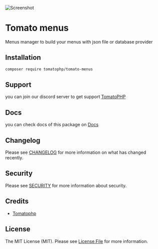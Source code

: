 ![Screenshot](https://github.com/tomatophp/tomato-menus/blob/master/art/screenshot.png)

# Tomato menus

Menus manager to build your menus with json file or database provider

## Installation

```bash
composer require tomatophp/tomato-menus
```

## Support

you can join our discord server to get support [TomatoPHP](https://discord.gg/VZc8nBJ3ZU)

## Docs

you can check docs of this package on [Docs](https://docs.tomatophp.com/plugins/tomato-menus)

## Changelog

Please see [CHANGELOG](CHANGELOG.md) for more information on what has changed recently.

## Security

Please see [SECURITY](SECURITY.md) for more information about security.

## Credits

- [Tomatophp](mailto:info@3x1.io)

## License

The MIT License (MIT). Please see [License File](LICENSE.md) for more information.
